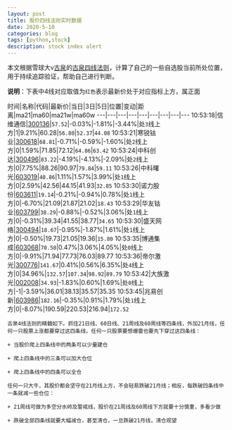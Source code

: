 ```yaml
---
layout: post
title: 股价四线法则实时数据
date: 2020-5-10
categories: blog
tags: [python,stock]
description: stock index alert
---
```



本文根据雪球大v[古泉](https://xueqiu.com/u/7148646888)的[古泉四线法则](https://xueqiu.com/7148646888/130498192)，计算了自己的一些自选股当前所处位置，用于持续追踪验证，帮助自己进行判断。

**说明**：下表中4线对应取值为`红色`表示最新价处于对应指标上方，属正面

时间|名称|代码|最新价|当日|3日|5日|位置|变动|距离|ma21|ma60|ma21w|ma60w
---|---|---|---|---|---|---|---|---
10:53:18|信维通信|[300136](https://xueqiu.com/S/SZ300136)|`57.52`|-0.03%|-1.81%|-3.44%|处`3`线上方|1|9.21%|60.28|`56.80`|`52.37`|`44.08`
10:53:21|寒锐钴业|[300618](https://xueqiu.com/S/SZ300618)|`68.81`|-0.71%|-0.59%|-1.60%|处`2`线上方|0|1.59%|71.85|72.12|`64.86`|`63.42`
10:53:24|中科创达|[300496](https://xueqiu.com/S/SZ300496)|`83.22`|-4.19%|-4.13%|-2.09%|处`2`线上方|0|7.75%|88.26|90.97|`79.84`|`59.11`
10:53:26|中科曙光|[603019](https://xueqiu.com/S/SH603019)|`40.86`|1.11%|1.57%|3.99%|处`1`线上方|0|2.59%|42.56|44.15|41.93|`32.85`
10:53:30|诺力股份|[603611](https://xueqiu.com/S/SH603611)|`19.14`|-0.21%|-0.94%|0.78%|处`1`线上方|0|-6.70%|21.09|21.87|21.02|`18.43`
10:53:29|华友钴业|[603799](https://xueqiu.com/S/SH603799)|`38.29`|-0.88%|-0.52%|3.06%|处`1`线上方|0|-0.31%|39.34|41.55|38.77|`34.65`
10:53:30|盛天网络|[300494](https://xueqiu.com/S/SZ300494)|`18.67`|-0.95%|-1.87%|1.61%|处`1`线上方|0|-0.50%|19.73|21.05|19.36|`15.80`
10:53:35|博通集成|[603068](https://xueqiu.com/S/SH603068)|`70.58`|0.47%|3.06%|4.05%|处`0`线上方|0|-9.91%|71.94|77.73|76.03|89.77
10:53:36|帝尔激光|[300776](https://xueqiu.com/S/SZ300776)|`141.67`|0.41%|0.56%|6.35%|处`4`线上方|0|34.96%|`132.57`|`107.34`|`98.92`|`89.79`
10:53:42|大族激光|[002008](https://xueqiu.com/S/SZ002008)|`34.93`|-1.83%|0.60%|1.69%|处`0`线上方|-1|-3.59%|36.01|38.13|35.57|35.35
10:53:45|兆易创新|[603986](https://xueqiu.com/S/SH603986)|`182.16`|-0.35%|0.91%|1.79%|处`1`线上方|0|-8.07%|190.59|220.53|216.94|`172.52`

```
古泉4线法则的精髓如下。抓住21日线、60日线、21周线及60周线等四条线，外加21月线，任何一只股票上涨都要穿过这四条线，任何一只股票要想爆雷也要先下穿过这四条线：

+ 当股价爬上四条线中的两条可以少量建仓

+ 爬上四条线中的三条可以加大仓位

+ 爬上四条线中的四条可以全仓

任何一只大牛，其股价都会坚守在21月线上方，不会轻易跌破21月线；相反，每跌破四条线中一条就减一些仓位：

+ 21周线可做为多空分水岭及警戒线，股价在21周线及60周线下方就要十分慎重，多看少做

+ 跌破全部四条线就要大幅减仓，甚至清仓，一旦跌破21月线，清仓观望
```